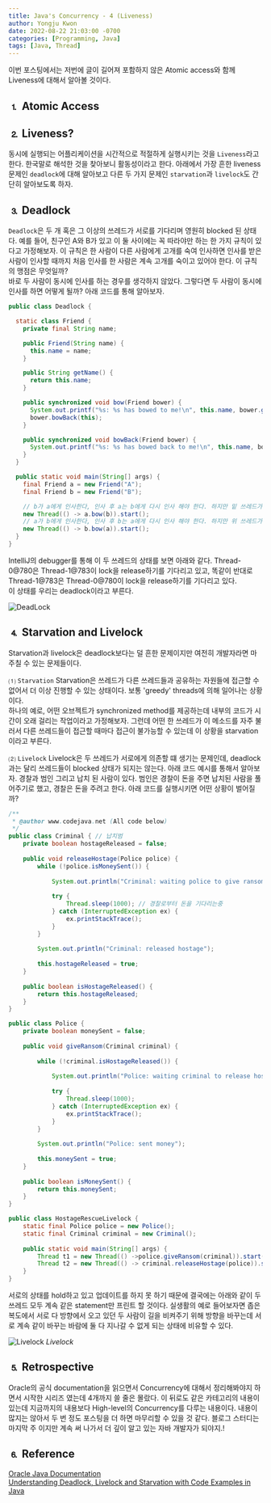 ```yaml
---
title: Java's Concurrency - 4 (Liveness)
author: Yongju Kwon
date: 2022-08-22 21:03:00 -0700
categories: [Programming, Java]
tags: [Java, Thread]
---
```


이번 포스팅에서는 저번에 글이 길어져 포함하지 않은 Atomic access와 함께 Liveness에 대해서 알아볼 것이다.

## ⒈ Atomic Access
## ⒉ Liveness?

동시에 실행되는 어플리케이션을 시간적으로 적절하게 실행시키는 것을 `Liveness`라고 한다. 한국말로 해석한 것을 찾아보니 활동성이라고 한다. 아래에서 가장 흔한 liveness 문제인 `deadlock`에 대해 알아보고 다른 두 가지 문제인 `starvation`과 `livelock`도 간단히 알아보도록 하자.

## ⒊ Deadlock

`Deadlock`은 두 개 혹은 그 이상의 쓰레드가 서로를 기다리며 영원히 blocked 된 상태다. 예를 들어, 친구인 A와 B가 있고 이 둘 사이에는 꼭 따라야만 하는 한 가지 규칙이 있다고 가정해보자. 이 규칙은 한 사람이 다른 사람에게 고개를 숙여 인사하면 인사를 받은 사람이 인사할 때까지 처음 인사를 한 사람은 계속 고개를 숙이고 있어야 한다. 이 규칙의 맹점은 무엇일까?  
바로 두 사람이 동시에 인사를 하는 경우를 생각하지 않았다. 그렇다면 두 사람이 동시에 인사를 하면 어떻게 될까? 아래 코드를 통해 알아보자.

```java
public class Deadlock {

  static class Friend {
    private final String name;

    public Friend(String name) {
      this.name = name;
    }

    public String getName() {
      return this.name;
    }

    public synchronized void bow(Friend bower) {
      System.out.printf("%s: %s has bowed to me!\n", this.name, bower.getName());
      bower.bowBack(this);
    }

    public synchronized void bowBack(Friend bower) {
      System.out.printf("%s: %s has bowed back to me!\n", this.name, bower.getName());
    }
  }

  public static void main(String[] args) {
    final Friend a = new Friend("A");
    final Friend b = new Friend("B");

    // b가 a에게 인사한다, 인사 후 a는 b에게 다시 인사 해야 한다. 하지만 밑 쓰레드가 시작되면서 b의 lock을 own한 후 release하지 않으면 b.bowBack(a)가 실행될 수 없다.
    new Thread(() -> a.bow(b)).start();
    // a가 b에게 인사한다, 인사 후 b는 a에게 다시 인사 해야 한다. 하지만 위 쓰레드가 끝나지 않았기 때문에(a의 lock을 release하지 않았기 떄문에) a.bowBack(b)가 실행될 수 없다.
    new Thread(() -> b.bow(a)).start();
  }
}
```

IntelliJ의 debugger를 통해 이 두 쓰레드의 상태를 보면 아래와 같다. Thread-0@780은 Thread-1@783이 lock을 release하기를 기다리고 있고, 똑같이 반대로 Thread-1@783은 Thread-0@780이 lock을 release하기를 기다리고 있다.  
이 상태를 우리는 deadlock이라고 부른다.

![DeadLock](/assets/img/20220822/%08deadlock.png)

## ⒋ Starvation and Livelock

Starvation과 livelock은 deadlock보다는 덜 흔한 문제이지만 여전히 개발자라면 마주칠 수 있는 문제들이다.

⑴ `Starvation`
 Starvation은 쓰레드가 다른 쓰레드들과 공유하는 자원들에 접근할 수 없어서 더 이상 진행할 수 있는 상태이다. 보통 'greedy' threads에 의해 일어나는 상황이다.  
하나의 예로, 어떤 오브젝트가 synchronized method를 제공하는데 내부의 코드가 시간이 오래 걸리는 작업이라고 가정해보자. 그런데 어떤 한 쓰레드가 이 메소드를 자주 불러서 다른 쓰레드들이 접근할 때마다 접근이 불가능할 수 있는데 이 상황을 starvation이라고 부른다.

⑵ `Livelock`
 Livelock은 두 쓰레드가 서로에게 의존할 떄 생기는 문제인데, deadlock과는 달리 쓰레드들이 blocked 상태가 되지는 않는다. 아래 
코드 예시를 통해서 알아보자.
경찰과 범인 그리고 납치 된 사람이 있다. 범인은 경찰이 돈을 주면 납치된 사람을 풀어주기로 했고, 경찰은 돈을 주려고 한다. 아래 코드를 실행시키면 어떤 상황이 벌어질까?

```java
/**
 * @author www.codejava.net (All code below)
 */
public class Criminal { // 납치범
    private boolean hostageReleased = false;
 
    public void releaseHostage(Police police) {
        while (!police.isMoneySent()) {
 
            System.out.println("Criminal: waiting police to give ransom"); 
 
            try {
                Thread.sleep(1000); // 경찰로부터 돈을 기다리는중
            } catch (InterruptedException ex) {
                ex.printStackTrace();
            }
        }
 
        System.out.println("Criminal: released hostage");
 
        this.hostageReleased = true;
    }
 
    public boolean isHostageReleased() {
        return this.hostageReleased;
    }
}

public class Police {
    private boolean moneySent = false;
 
    public void giveRansom(Criminal criminal) {
 
        while (!criminal.isHostageReleased()) {
 
            System.out.println("Police: waiting criminal to release hostage");
 
            try {
                Thread.sleep(1000);
            } catch (InterruptedException ex) {
                ex.printStackTrace();
            }
        }
 
        System.out.println("Police: sent money");
 
        this.moneySent = true;
    }
 
    public boolean isMoneySent() {
        return this.moneySent;
    }
}

public class HostageRescueLivelock {
    static final Police police = new Police();
    static final Criminal criminal = new Criminal();
 
    public static void main(String[] args) {
        Thread t1 = new Thread(() ->police.giveRansom(criminal)).start();        
        Thread t2 = new Thread(() -> criminal.releaseHostage(police)).start();
    }
}
```

서로의 상태를 hold하고 있고 업데이트를 하지 못 하기 때문에 결국에는 아래와 같이 두 쓰레드 모두 계속 같은 statement만 프린트 할 것이다. 실생활의 예로 들어보자면 좁은 복도에서 서로 다 방향에서 오고 있던 두 사람이 길을 비켜주기 위해 방향을 바꾸는데 서로 계속 같이 바꾸는 바람에 둘 다 지나갈 수 없게 되는 상태에 비유할 수 있다.

![Livelock](/assets/img/20220822/livelock.png)
_Livelock_


## ⒌ Retrospective

Oracle의 공식 documentation을 읽으면서 Concurrency에 대해서 정리해봐야지 하면서 시작한 시리즈 였는데 4개까지 쓸 줄은 몰랐다. 이 뒤로도 같은 카테고리의 내용이 있는데 지금까지의 내용보다 High-level의 Concurrency를 다루는 내용이다. 내용이 많지는 않아서 두 번 정도 포스팅을 더 하면 마무리할 수 있을 것 같다. 블로그 스터디는 마지막 주 이지만 계속 써 나가서 더 깊이 알고 있는 자바 개발자가 되야지.!

## ⒍ Reference
[Oracle Java Documentation](https://docs.oracle.com/javase/tutorial/essential/concurrency/liveness.html)\
[Understanding Deadlock, Livelock and Starvation with Code Examples in Java](https://www.codejava.net/java-core/concurrency/understanding-deadlock-livelock-and-starvation-with-code-examples-in-java)